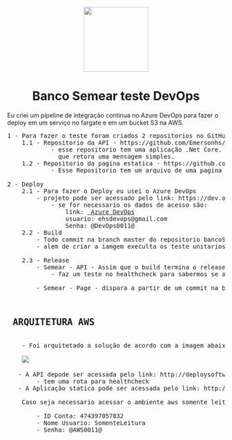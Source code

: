 <p align="center"><img src="https://www.bancosemear.com.br/assets/application/img/logo_banco_semear.png" width="150" /></p>
<h1 align="center">Banco Semear teste DevOps</h1>

Eu criei um pipeline de integração continua no Azure DevOps para fazer o deploy em um serviço no fargate e em um 
bucket S3 na AWS.
<pre>
1 - Para fazer o teste foram criados 2 repositorios no GitHub: 
    1.1 - Repositorio da API - https://github.com/Emersonhs/bancoSemear.api  
            - esse repositorio tem uma aplicação .Net Core. essa aplicação tem uma rota de API "/bancosemear/healthcheck"  
              que retora uma mensagem simples.
    1.2 - Repositorio da pagina estatica - https://github.com/Emersonhs/bancosemear.staticpage 
            - Esse Repositorio tem um arquivo de uma pagina simples HTML. 

2 - Deploy
    2.1 - Para fazer o Deploy eu usei o Azure DevOps
        - projeto pode ser acessado pelo link: https://dev.azure.com/emersonhsilva/Semear
            - se for necessario os dados de acesso são:
                link: <a href="https://login.microsoftonline.com/common/oauth2/authorize?client_id=499b84ac-1321-427f-aa17-267ca6975798&site_id=501454&response_mode=form_post&response_type=code+id_token&redirect_uri=https%3A%2F%2Fapp.vssps.visualstudio.com%2F_signedin&nonce=56bd899d-f791-4678-b237-e28d1151aff1&state=realm%3Ddev.azure.com%26reply_to%3Dhttps%253A%252F%252Fdev.azure.com%252F%26ht%3D3%26nonce%3D56bd899d-f791-4678-b237-e28d1151aff1%26githubsi%3Dtrue%26WebUserId%3D1BF3979401796E1D2270984C00EF6F64&resource=https%3A%2F%2Fmanagement.core.windows.net%2F&cid=56bd899d-f791-4678-b237-e28d1151aff1&wsucxt=1&githubsi=true&msaoauth2=true"> Azure DevOps</a>  
                usuario: ehsdevops@gmail.com
                Senha: @DevOps0011@
    2.2 - Build
        - Todo commit na branch master do repositorio bancoSemear.api dispara o build que gera uma imagem a partir do  DokerFile e publicamos no ECR da AWS
        - alem de criar a iamgem execulta os teste unitarios que pode ser vistos na analise do build : 

    2.3 - Release
        - Semear - API - Assim que o build termina o release dispara e publica o novo container no serviço do ECS no AWS
            - faz um teste no healthcheck para sabermos se a aplicação realmente esta no ar: http://deploysoftware.info/bancosemear/healthcheck
 
        - Semear - Page - dispara a partir de um commit na branch master bancosemear.staticpage
</pre>
<pre>
                            <h2> ARQUITETURA AWS</h2>
    - Foi arquitetado a solução de acordo com a imagem abaixo.

    <img src="https://arquiteturaaws.s3.amazonaws.com/DiagramaBancoSemear.png">

   - A API depode ser acessada pelo link: http://deploysoftware.info/index.html
        - tem uma rota para healthcheck
   - A Aplicação statica pode ser acessada pelo link: http://deploysoftware.info/index.html/staticpage

    Caso seja necessario acessar o ambiente aws somente leitura com os seguintes dados:
    
        - ID Conta: 474397057832
        - Nome Usuario: SomenteLeitura
        - Senha: @AWS0011@
</pre>






